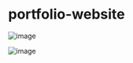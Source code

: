 # portfolio-website

![image](https://user-images.githubusercontent.com/67365440/150629846-d7d2acaf-34f2-44a7-b0cb-c6dc9885a0b7.png)

![image](https://user-images.githubusercontent.com/67365440/150629849-d555eb09-45ea-4b00-acf6-f2dd4a3bdf98.png)
